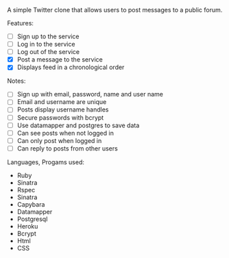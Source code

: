 A simple Twitter clone that allows users to post messages to a public forum. 

Features:
- [ ] Sign up to the service
- [ ] Log in to the service
- [ ] Log out of the service
- [x] Post a message to the service
- [x] Displays feed in a chronological order

Notes:
- [ ] Sign up with email, password, name and user name
- [ ] Email and username are unique
- [ ] Posts display username handles 
- [ ] Secure passwords with bcrypt
- [ ] Use datamapper and postgres to save data
- [ ] Can see posts when not logged in
- [ ] Can only post when logged in
- [ ] Can reply to posts from other users

Languages, Progams used:
- Ruby
- Sinatra
- Rspec
- Sinatra
- Capybara
- Datamapper
- Postgresql
- Heroku
- Bcrypt
- Html
- CSS

